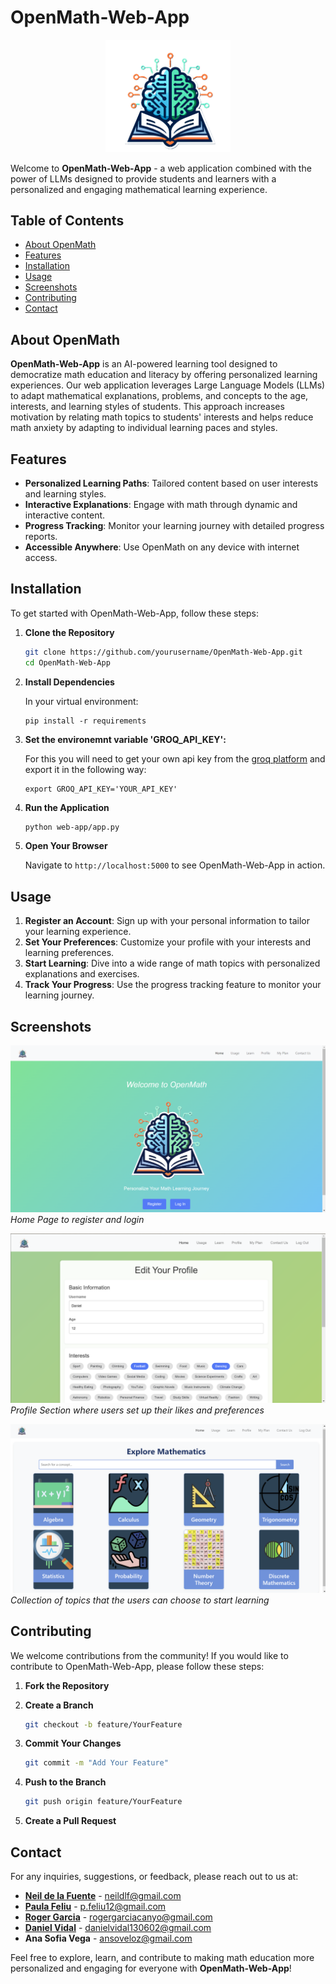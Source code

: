# OpenMath-Web-App

<p align="center">
    <img src="https://github.com/Dani13vg/OpenMath-Web-App/blob/main/Web-Screenshots/nobackground_icon.png" alt="OpenMath Logo" width="200"/>
</p>

Welcome to **OpenMath-Web-App** - a web application combined with the power of LLMs designed to provide students and learners with a personalized and engaging mathematical learning experience.

## Table of Contents

- [About OpenMath](#about-openmath)
- [Features](#features)
- [Installation](#installation)
- [Usage](#usage)
- [Screenshots](#screenshots)
- [Contributing](#contributing)
- [Contact](#contact)

## About OpenMath

**OpenMath-Web-App** is an AI-powered learning tool designed to democratize math education and literacy by offering personalized learning experiences. Our web application leverages Large Language Models (LLMs) to adapt mathematical explanations, problems, and concepts to the age, interests, and learning styles of students. This approach increases motivation by relating math topics to students' interests and helps reduce math anxiety by adapting to individual learning paces and styles.

## Features

- **Personalized Learning Paths**: Tailored content based on user interests and learning styles.
- **Interactive Explanations**: Engage with math through dynamic and interactive content.
- **Progress Tracking**: Monitor your learning journey with detailed progress reports.
- **Accessible Anywhere**: Use OpenMath on any device with internet access.

## Installation

To get started with OpenMath-Web-App, follow these steps:

1. **Clone the Repository**

    ```bash
    git clone https://github.com/yourusername/OpenMath-Web-App.git
    cd OpenMath-Web-App
    ```

2. **Install Dependencies**

    In your virtual environment:

    ```
    pip install -r requirements
    ```

3. **Set the environemnt variable 'GROQ_API_KEY':**

    For this you will need to get your own api key from the [groq platform](https://console.groq.com/keys) and export it in the following way:

    ```
    export GROQ_API_KEY='YOUR_API_KEY'
    ```

   
5. **Run the Application**

    ```bash
    python web-app/app.py
    ```

6. **Open Your Browser**

    Navigate to `http://localhost:5000` to see OpenMath-Web-App in action.

## Usage

1. **Register an Account**: Sign up with your personal information to tailor your learning experience.
2. **Set Your Preferences**: Customize your profile with your interests and learning preferences.
3. **Start Learning**: Dive into a wide range of math topics with personalized explanations and exercises.
4. **Track Your Progress**: Use the progress tracking feature to monitor your learning journey.

## Screenshots

![Home Page](https://github.com/Dani13vg/OpenMath-Web-App/blob/main/Web-Screenshots/home_page.png)
*Home Page to register and login*

![Profile Section](https://github.com/Dani13vg/OpenMath-Web-App/blob/main/Web-Screenshots/profile1.png)
*Profile Section where users set up their likes and preferences*

![Learning Page](https://github.com/Dani13vg/OpenMath-Web-App/blob/main/Web-Screenshots/topics_collection.png)
*Collection of topics that the users can choose to start learning*

## Contributing

We welcome contributions from the community! If you would like to contribute to OpenMath-Web-App, please follow these steps:

1. **Fork the Repository**

2. **Create a Branch**

    ```bash
    git checkout -b feature/YourFeature
    ```

3. **Commit Your Changes**

    ```bash
    git commit -m "Add Your Feature"
    ```

4. **Push to the Branch**

    ```bash
    git push origin feature/YourFeature
    ```

5. **Create a Pull Request**


## Contact

For any inquiries, suggestions, or feedback, please reach out to us at:

- [**Neil de la Fuente**](https://www.linkedin.com/in/neil-de-la-fuente/) - neildlf@gmail.com
- [**Paula Feliu**](https://www.linkedin.com/in/paula-feliu-criado/) - p.feliu12@gmail.com
- [**Roger Garcia**](https://www.linkedin.com/in/roger-garcia-ca%C3%B1o-94657a153/) - rogergarciacanyo@gmail.com
- [**Daniel Vidal**](https://www.linkedin.com/in/daniel-alejandro-vidal-guerra-21386b266/) - danielvidal130602@gmail.com
- **Ana Sofia Vega** - ansoveloz@gmail.com

Feel free to explore, learn, and contribute to making math education more personalized and engaging for everyone with **OpenMath-Web-App**!
